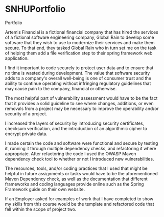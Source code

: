 # SNHUPortfolio
Portfolio

Artemis Financial is a fictional financial company that has hired the services of a fictional software engineering company, Global Rain to develop some software that they wish to use to modernize their services and make them secure. To that end, they tasked Global Rain who in turn set me on the task of helping them add a file verification step to their spring framework web application.

I find it important to code securely to protect user data and to ensure that no time is wasted during development. The value that software security adds to a company's overall well-being is one of consumer trust and the ability to continue operating without infringing regulatory guidelines that may cause pain to the company, financial or otherwise.

The most helpful part of vulnerability assessment would have to be the fact that it provides a solid guideline to see where changes, additions, or even removals from a project may be necessary to improve the operability and/or security of a project.

I increased the layers of security by introducing security certificates, checksum verification, and the introduction of an algorithmic cipher to encrypt private data.

I made certain the code and software were functional and secure by testing it, running it through multiple dependency checks, and refactoring it where appropriate. After refactoring the code I used the OWASP Maven dependency check tool to whether or not I introduced new vulnerabilities.

The resources, tools, and/or coding practices that I used that might be helpful in future assignments or tasks would have to be the aforementioned Maven Dependency check, as well as the documentation that different frameworks and coding languages provide online such as the Spring Framework guide on their own website.

If an Employer asked for examples of work that I have completed to show my skills from this course would be the template and refactored code that fell within the scope of project two.
